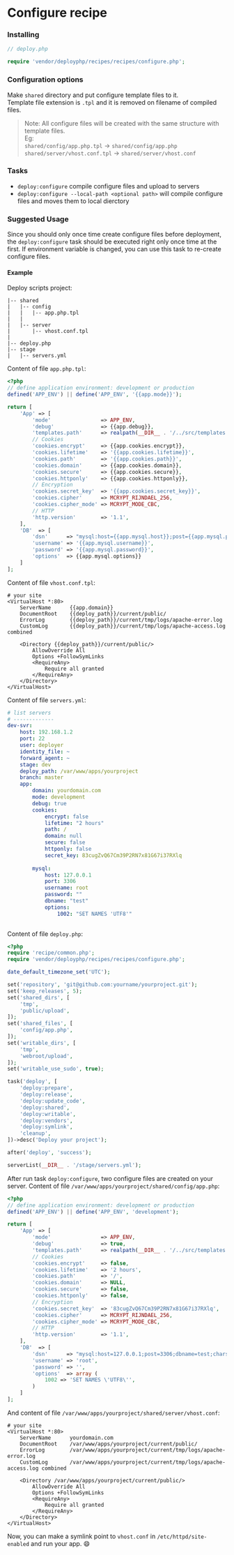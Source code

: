 # Configure recipe

### Installing

```php
// deploy.php

require 'vendor/deployphp/recipes/recipes/configure.php';
```

### Configuration options

Make `shared` directory and put configure template files to it.   
Template file extension is `.tpl` and it is removed on filename of compiled files.   
> Note: All configure files will be created with the same structure with template files.   
> Eg:   
> `shared/config/app.php.tpl` -> `shared/config/app.php`   
> `shared/server/vhost.conf.tpl` -> `shared/server/vhost.conf`   

### Tasks

- `deploy:configure` compile configure files and upload to servers
- `deploy:configure --local-path <optional path>` will compile configure files and moves them to local dierctory

### Suggested Usage

Since you should only once time create configure files before deployment, 
the `deploy:configure` task should be executed right only once time at the first. 
If environment variable is changed, you can use this task to re-create configure files.

#### Example

Deploy scripts project:

```
|-- shared
|   |-- config
|   |   |-- app.php.tpl
|   |
|   |-- server
|       |-- vhost.conf.tpl
|
|-- deploy.php
|-- stage
|   |-- servers.yml
```
Content of file `app.php.tpl`:

```php
<?php
// define application environment: development or production
defined('APP_ENV') || define('APP_ENV', '{{app.mode}}');

return [
    'App' => [
        'mode'                => APP_ENV,
        'debug'               => {{app.debug}},
        'templates.path'      => realpath(__DIR__ . '/../src/templates'),
        // Cookies
        'cookies.encrypt'     => {{app.cookies.encrypt}},
        'cookies.lifetime'    => '{{app.cookies.lifetime}}',
        'cookies.path'        => '{{app.cookies.path}}',
        'cookies.domain'      => {{app.cookies.domain}},
        'cookies.secure'      => {{app.cookies.secure}},
        'cookies.httponly'    => {{app.cookies.httponly}},
        // Encryption
        'cookies.secret_key'  => '{{app.cookies.secret_key}}',
        'cookies.cipher'      => MCRYPT_RIJNDAEL_256,
        'cookies.cipher_mode' => MCRYPT_MODE_CBC,
        // HTTP
        'http.version'        => '1.1',
    ],
    'DB'  => [
        'dsn'      => "mysql:host={{app.mysql.host}};post={{app.mysql.port}};dbname={{app.mysql.dbname}};charset=utf8",
        'username' => '{{app.mysql.username}}',
        'password' => '{{app.mysql.password}}',
        'options'  => {{app.mysql.options}}
    ]
];
```
Content of file `vhost.conf.tpl`:

```
# your site
<VirtualHost *:80>
    ServerName      {{app.domain}}
    DocumentRoot    {{deploy_path}}/current/public/
    ErrorLog        {{deploy_path}}/current/tmp/logs/apache-error.log
    CustomLog       {{deploy_path}}/current/tmp/logs/apache-access.log combined

    <Directory {{deploy_path}}/current/public/>
        AllowOverride All
        Options +FollowSymLinks
        <RequireAny>
            Require all granted
        </RequireAny>
    </Directory>
</VirtualHost>
```
Content of file `servers.yml`:
```yml
# list servers
# -------------
dev-svr:
    host: 192.168.1.2
    port: 22
    user: deployer
    identity_file: ~
    forward_agent: ~
    stage: dev
    deploy_path: /var/www/apps/yourproject
    branch: master
    app:
        domain: yourdomain.com
        mode: development
        debug: true
        cookies:
            encrypt: false
            lifetime: "2 hours"
            path: /
            domain: null
            secure: false
            httponly: false
            secret_key: 83cugZvQ67Cm39P2RN7x81G67i37RXlq
            
        mysql:
            host: 127.0.0.1
            port: 3306
            username: root
            password: ""
            dbname: "test"
            options: 
                1002: "SET NAMES 'UTF8'"
            
```

Content of file `deploy.php`:
```php
<?php
require 'recipe/common.php';
require 'vendor/deployphp/recipes/recipes/configure.php';

date_default_timezone_set('UTC');

set('repository', 'git@github.com:yourname/yourproject.git');
set('keep_releases', 5);
set('shared_dirs', [
    'tmp',
    'public/upload',
]);
set('shared_files', [
    'config/app.php',
]);
set('writable_dirs', [
    'tmp',
    'webroot/upload',
]);
set('writable_use_sudo', true);

task('deploy', [
    'deploy:prepare',
    'deploy:release',
    'deploy:update_code',
    'deploy:shared',
    'deploy:writable',
    'deploy:vendors',
    'deploy:symlink',
    'cleanup',
])->desc('Deploy your project');

after('deploy', 'success');

serverList(__DIR__ . '/stage/servers.yml');

```
After run task `deploy:configure`, two configure files are created on your server.
Content of file `/var/www/apps/yourproject/shared/config/app.php`:

```php
<?php
// define application environment: development or production
defined('APP_ENV') || define('APP_ENV', 'development');

return [
    'App' => [
        'mode'                => APP_ENV,
        'debug'               => true,
        'templates.path'      => realpath(__DIR__ . '/../src/templates'),
        // Cookies
        'cookies.encrypt'     => false,
        'cookies.lifetime'    => '2 hours',
        'cookies.path'        => '/',
        'cookies.domain'      => NULL,
        'cookies.secure'      => false,
        'cookies.httponly'    => false,
        // Encryption
        'cookies.secret_key'  => '83cugZvQ67Cm39P2RN7x81G67i37RXlq',
        'cookies.cipher'      => MCRYPT_RIJNDAEL_256,
        'cookies.cipher_mode' => MCRYPT_MODE_CBC,
        // HTTP
        'http.version'        => '1.1',
    ],
    'DB'  => [
        'dsn'      => "mysql:host=127.0.0.1;post=3306;dbname=test;charset=utf8",
        'username' => 'root',
        'password' => '',
        'options'  => array (
            1002 => 'SET NAMES \'UTF8\'',
        )
    ]
];


```
And content of file `/var/www/apps/yourproject/shared/server/vhost.conf`:
```
# your site
<VirtualHost *:80>
    ServerName      yourdomain.com
    DocumentRoot    /var/www/apps/yourproject/current/public/
    ErrorLog        /var/www/apps/yourproject/current/tmp/logs/apache-error.log
    CustomLog       /var/www/apps/yourproject/current/tmp/logs/apache-access.log combined

    <Directory /var/www/apps/yourproject/current/public/>
        AllowOverride All
        Options +FollowSymLinks
        <RequireAny>
            Require all granted
        </RequireAny>
    </Directory>
</VirtualHost>
```
Now, you can make a symlink point to `vhost.conf` in `/etc/httpd/site-enabled` and run your app. :smile: